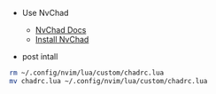 - Use NvChad 
  - [NvChad Docs](https://nvchad.com/)
  - [Install NvChad](https://nvchad.com/docs/quickstart/install)

- post intall 
```bash 
rm ~/.config/nvim/lua/custom/chadrc.lua 
mv chadrc.lua ~/.config/nvim/lua/custom/chadrc.lua 

```

